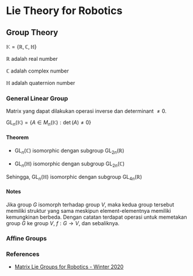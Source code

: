 # **Lie Theory for Robotics**

## **Group Theory**

$\mathbb{K} = \left \{\mathbb{R}, \mathbb{C}, \mathbb{H} \right \}$

$\mathbb{R}$ adalah real number

$\mathbb{C}$ adalah complex number

$\mathbb{H}$ adalah quaternion number

### **General Linear Group**

Matrix yang dapat dilakukan operasi inverse dan determinant $\neq 0$.

$\text{GL}_n(\mathbb{K}) =\left\{ A \in M_n(\mathbb{K}): \det(A) \neq 0\right \}$

#### **Theorem**

- $\text{GL}_n(\mathbb{C})$ isomorphic dengan subgroup $\text{GL}_{2n}(\mathbb{R})$

- $\text{GL}_n(\mathbb{H})$ isomorphic dengan subgroup $\text{GL}_{2n}(\mathbb{C})$

Sehingga, $\text{GL}_n(\mathbb{H})$ isomorphic dengan subgroup $\text{GL}_{4n}(\mathbb{R})$

#### **Notes**

Jika group $G$ isomorph terhadap group $V$, maka kedua group tersebut memiliki struktur yang sama meskipun element-elementnya memiliki kemungkinan berbeda. Dengan catatan terdapat operasi untuk memetakan group $G$ ke group $V$, $f : G \rightarrow V$, dan sebaliknya.

### **Affine Groups**

### **References**

- [Matrix Lie Groups for Robotics - Winter 2020](https://www.youtube.com/watch?v=xIrtF2ACBrc&list=PLdMorpQLjeXmbFaVku4JdjmQByHHqTd1F&index=22)